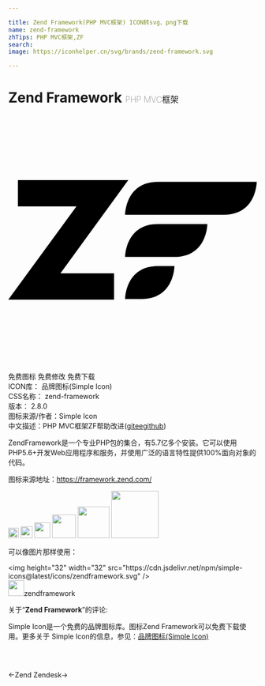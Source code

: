 ```yaml
---

title: Zend Framework(PHP MVC框架) ICON转svg、png下载
name: zend-framework
zhTips: PHP MVC框架,ZF
search: 
image: https://iconhelper.cn/svg/brands/zend-framework.svg

---
```


# Zend Framework  <small style="font-size: 60%;font-weight: 100">PHP MVC框架</small>

<div id="svg" class="svg-wrap">
<svg role="img" xmlns="http://www.w3.org/2000/svg" viewBox="0 0 24 24"><title>Zend Framework icon</title><path d="M.932 6.242v2.535h5.652L0 17.757h10.219v-2.534h-5.18l6.553-8.98H.932zm13.537.162c-3.178 0-3.178 3.178-3.178 3.178h9.531C24 9.582 24 6.404 24 6.404h-9.531zm-.006 4.067c-3.173 0-3.172 3.172-3.172 3.172l4.762.005c3.178 0 3.177-3.177 3.177-3.177h-4.767zm0 4.049c-3.173 0-3.172 3.183-3.172 3.183l1.584-.006c3.178 0 3.178-3.177 3.178-3.177h-1.59Z"/></svg>
</div>
<detail full-name='zend-framework'></detail>

<div class="detail-page">
<p>
<span><span class="badge-success badge">免费图标</span> <span class="badge-success badge">免费修改</span>  <span class="badge-success badge">免费下载</span> </span>
<br/>
<span>
ICON库：
<span class="badge-secondary badge">品牌图标(Simple Icon)</span> 
</span>
<br/>
<span>
CSS名称：
<span class="badge-secondary badge">zend-framework</span> 
</span>

<br/>
<span>
版本：
<span class="badge-secondary badge">2.8.0</span> 
</span>
<br/>
<span>图标来源/作者：<span class="badge-light badge">Simple Icon</span></span> 
<br/>
<span class="zh-detail">中文描述：<span class="badge-primary badge">PHP MVC框架</span><span class="badge-primary badge">ZF</span><span class="help-link"><span>帮助改进</span>(<a href="https://gitee.com/liuwave/icon-helper/edit/master/json/brands/zend-framework.json" target="_blank" rel="noopener noreferrer">gitee</a><a href="https://github.com/liuwave/icon-helper/edit/master/json/brands/zend-framework.json" target="_blank" rel="noopener noreferrer">github</a></span>)</span><br/>
</p>
</div><div class="description description alert alert-light"><p>ZendFramework是一个专业PHP包的集合，有5.7亿多个安装。它可以使用PHP5.6+开发Web应用程序和服务，并使用广泛的语言特性提供100%面向对象的代码。</p><p>图标来源地址：<a href="https://framework.zend.com/" target="_blank" rel="noopener noreferrer">https://framework.zend.com/</a></p></div>
<div class="alert alert-dark">
<img height="21" width="21" src="https://cdn.jsdelivr.net/npm/simple-icons@latest/icons/zendframework.svg" />
<img height="24" width="24" src="https://cdn.jsdelivr.net/npm/simple-icons@latest/icons/zendframework.svg" />
<img height="32" width="32" src="https://cdn.jsdelivr.net/npm/simple-icons@latest/icons/zendframework.svg" />
<img height="48" width="48" src="https://cdn.jsdelivr.net/npm/simple-icons@latest/icons/zendframework.svg" />
<img height="64" width="64" src="https://cdn.jsdelivr.net/npm/simple-icons@latest/icons/zendframework.svg" />
<img height="96" width="96" src="https://cdn.jsdelivr.net/npm/simple-icons@latest/icons/zendframework.svg" />

</div>
<div>
  <p>可以像图片那样使用：    
  </p>
  <div class="alert alert-primary" style="font-size: 14px">
    &lt;img height="32" width="32" src="https://cdn.jsdelivr.net/npm/simple-icons@latest/icons/zendframework.svg" /&gt;
    <copy-btn content='<img height="32" width="32" src="https://cdn.jsdelivr.net/npm/simple-icons@latest/icons/zendframework.svg" />'></copy-btn>
  </div>
  <div class="alert alert-secondary">
    <img height="32" width="32" src="https://cdn.jsdelivr.net/npm/simple-icons@latest/icons/zendframework.svg" />zendframework
    <copy-btn content="zendframework" btn-title="复制图标名称"></copy-btn>
  </div>
</div>
<div class="icon-detail__container">
<p>关于“<b>Zend Framework</b>”的评论:</p>
</div>
<Vssue title="关于“Zend Framework”的评论" />
<div><p>Simple Icon是一个免费的品牌图标库。图标Zend Framework可以免费下载使用。更多关于  Simple Icon的信息，参见：<a target="_blank" href="https://iconhelper.cn/brands.html">品牌图标(Simple Icon)</a>
</p></div>


<div style="padding:2rem 0 " class="page-nav"><p class="inner"><span class="prev">←<router-link to="/icon/zend.html">Zend</router-link></span> <span class="next"><router-link to="/icon/zendesk.html">Zendesk</router-link>→</span></p></div>
